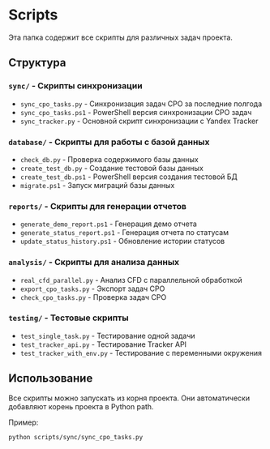 # Scripts

Эта папка содержит все скрипты для различных задач проекта.

## Структура

### `sync/` - Скрипты синхронизации
- `sync_cpo_tasks.py` - Синхронизация задач CPO за последние полгода
- `sync_cpo_tasks.ps1` - PowerShell версия синхронизации CPO задач
- `sync_tracker.py` - Основной скрипт синхронизации с Yandex Tracker

### `database/` - Скрипты для работы с базой данных
- `check_db.py` - Проверка содержимого базы данных
- `create_test_db.py` - Создание тестовой базы данных
- `create_test_db.ps1` - PowerShell версия создания тестовой БД
- `migrate.ps1` - Запуск миграций базы данных

### `reports/` - Скрипты для генерации отчетов
- `generate_demo_report.ps1` - Генерация демо отчета
- `generate_status_report.ps1` - Генерация отчета по статусам
- `update_status_history.ps1` - Обновление истории статусов

### `analysis/` - Скрипты для анализа данных
- `real_cfd_parallel.py` - Анализ CFD с параллельной обработкой
- `export_cpo_tasks.py` - Экспорт задач CPO
- `check_cpo_tasks.py` - Проверка задач CPO

### `testing/` - Тестовые скрипты
- `test_single_task.py` - Тестирование одной задачи
- `test_tracker_api.py` - Тестирование Tracker API
- `test_tracker_with_env.py` - Тестирование с переменными окружения

## Использование

Все скрипты можно запускать из корня проекта. Они автоматически добавляют корень проекта в Python path.

Пример:
```bash
python scripts/sync/sync_cpo_tasks.py
```
